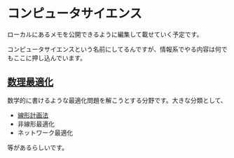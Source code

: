 # コンピュータサイエンス

ローカルにあるメモを公開できるように編集して載せていく予定です。

コンピュータサイエンスという名前にしてるんですが、情報系でやる内容は何でもここに押し込んでいます。

## [数理最適化](/cs/optimization/)

数学的に書けるような最適化問題を解こうとする分野です。大きな分類として、

- [線形計画法](/cs/optimization/linear/)
- 非線形最適化
- ネットワーク最適化

等があるらしいです。